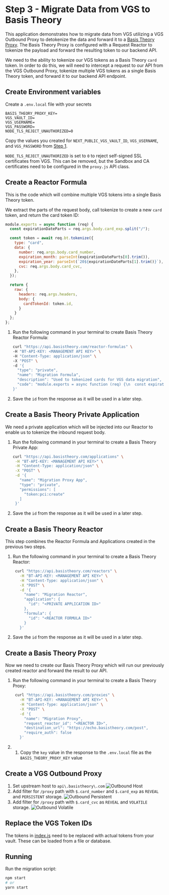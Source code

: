 # Step 3 - Migrate Data from VGS to Basis Theory

This application demonstrates how to migrate data from VGS utilizing a VGS Outbound Proxy to detokenize the data and forward it to a [Basis Theory Proxy](https://developers.basistheory.com/concepts/what-is-the-proxy/). The Basis Theory Proxy is configured with a Request Reactor to tokenize the payload and forward the resulting token to our backend API.

We need to the ability to tokenize our VGS tokens as a Basis Theory `card` token. In order to do this, we will need to intercept a request to our API from the VGS Outbound Proxy, tokenize multiple VGS tokens as a single Basis Theory token, and forward it to our backend API endpoint.

## Create Environment variables

Create a `.env.local` file with your secrets

```
BASIS_THEORY_PROXY_KEY=
VGS_VAULT_ID=
VGS_USERNAME=
VGS_PASSWORD=
NODE_TLS_REJECT_UNAUTHORIZED=0
```

Copy the values you created for `NEXT_PUBLIC_VGS_VAULT_ID`, `VGS_USERNAME`, and `VGS_PASSWORD` from [Step 1](../01-existing-application/).

`NODE_TLS_REJECT_UNAUTHORIZED` is set to `0` to reject self-signed SSL certificates from VGS. This can be removed, but the Sandbox and CA certificates need to be configured in the `proxy.js` API class.

## Create a Reactor Formula

This is the code which will combine multiple VGS tokens into a single Basis Theory token.

We extract the parts of the request body, call tokenize to create a new `card` token, and return the card token ID:

```js
module.exports = async function (req) {
  const expirationDateParts = req.args.body.card_exp.split("/");

  const token = await req.bt.tokenize({
    type: "card",
    data: {
      number: req.args.body.card_number,
      expiration_month: parseInt(expirationDateParts[0].trim()),
      expiration_year: parseInt(`20${expirationDateParts[1].trim()}`),
      cvc: req.args.body.card_cvc,
    },
  });

  return {
    raw: {
      headers: req.args.headers,
      body: {
        cardTokenId: token.id,
      }
    }
  };
};
```

1. Run the following command in your terminal to create Basis Theory Reactor Formula:
    ```bash
   curl "https://api.basistheory.com/reactor-formulas" \
    -H "BT-API-KEY: <MANAGEMENT API KEY>" \
    -H "Content-Type: application/json" \
    -X "POST" \
    -d '{
      "type": "private",
      "name": "Migration Formula",
      "description": "Used to tokenized cards for VGS data migration",
      "code": "module.exports = async function (req) {\n  const expirationDateParts = req.args.body.card_exp.split(\"/\");\n\n  const token = await req.bt.tokenize({\n    type: \"card\",\n    data: {\n      number: req.args.body.card_number,\n      expiration_month: parseInt(expirationDateParts[0].trim()),\n      expiration_year: parseInt(`20${expirationDateParts[1].trim()}`),\n      cvc: req.args.body.card_cvc,\n    },\n  });\n\n  return {\n    raw: {\n      headers: req.args.headers,\n      body: {\n        cardTokenId: token.id,\n      }\n    }\n  };\n};"
    }'
   ```
2. Save the `id` from the response as it will be used in a later step.

## Create a Basis Theory Private Application
We need a private application which will be injected into our Reactor to enable us to tokenize the inbound request body.

1. Run the following command in your terminal to create a Basis Theory Private App:
   ```bash
   curl "https://api.basistheory.com/applications" \
    -H "BT-API-KEY: <MANAGEMENT API KEY>" \
    -H "Content-Type: application/json" \
    -X "POST" \
    -d '{
      "name": "Migration Proxy App",
      "type": "private",
      "permissions": [
        "token:pci:create"
      ]
    }'
   ```
1. Save the `id` from the response as it will be used in a later step.

## Create a Basis Theory Reactor
This step combines the Reactor Formula and Applications created in the previous two steps.

1. Run the following command in your terminal to create a Basis Theory Reactor:
   ```bash
    curl "https://api.basistheory.com/reactors" \
      -H "BT-API-KEY: <MANAGEMENT API KEY>" \
      -H "Content-Type: application/json" \
      -X "POST" \
      -d '{
        "name": "Migration Reactor",
        "application": {
          "id": "<PRIVATE APPLICATION ID>"
        },
        "formula": {
          "id": "<REACTOR FORMULA ID>"
        }
      }'
   ```
2. Save the `id` from the response as it will be used in a later step.

## Create a Basis Theory Proxy
Now we need to create our Basis Theory Proxy which will run our previously created reactor and forward the result to our API.

1. Run the following command in your terminal to create a Basis Theory Proxy:
   ```bash
    curl "https://api.basistheory.com/proxies" \
      -H "BT-API-KEY: <MANAGEMENT API KEY>" \
      -H "Content-Type: application/json" \
      -X "POST" \
      -d '{
        "name": "Migration Proxy",
        "request_reactor_id": "<REACTOR ID>",
        "destination_url": "https://echo.basistheory.com/post",
        "require_auth": false
      }'
   ```
2. 1. Copy the `key` value in the response to the `.env.local` file as the `BASIS_THEORY_PROXY_KEY` value

## Create a VGS Outbound Proxy
1. Set upstream host to `api\.basistheory\.com` ![Outbound Host](./public/outbound_host.png)
2. Add filter for `/proxy` path with `$.card_number` and `$.card_exp` as `REVEAL` and `PERSISTENT` storage.
![Outbound Persistent](./public/outbound_persistent.png)
1. Add filter for `/proxy` path with `$.card_cvc` as `REVEAL` and `VOLATILE` storage.
![Outbound Volatile](./public/outbound_volatile.png)

## Replace the VGS Token IDs
The tokens in [index.js](./index.js) need to be replaced with actual tokens from your vault. These can be loaded from a file or database.

## Running

Run the migration script:

```bash
npm start
# or
yarn start
```
